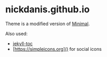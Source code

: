 # nickdanis.github.io

Theme is a modified version of [Minimal](http://pages-themes.github.io/minimal).

Also used:
- [jekyll-toc](https://github.com/allejo/jekyll-toc)
- [https://simpleicons.org]() for social icons

